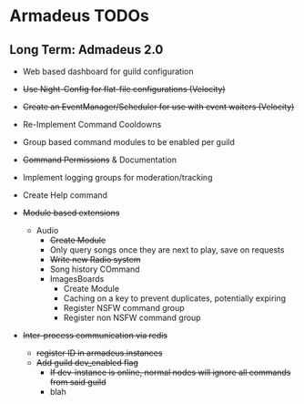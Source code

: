 Armadeus TODOs
==============

Long Term: Admadeus 2.0
-----------------------

- Web based dashboard for guild configuration
- ~~Use Night-Config for flat-file configurations (Velocity)~~
- ~~Create an EventManager/Scheduler for use with event waiters (Velocity)~~
- Re-Implement Command Cooldowns
- Group based command modules to be enabled per guild  
- ~~Command Permissions~~ & Documentation
- Implement logging groups for moderation/tracking  
- Create Help command
- ~~Module based extensions~~
    - Audio
        - ~~Create Module~~
        - Only query songs once they are next to play, save on requests
        - ~~Write new Radio system~~
        - Song history COmmand 
      - ImagesBoards
        - Create Module
        - Caching on a key to prevent duplicates, potentially expiring
        - Register NSFW command group
        - Register non NSFW command group
    
- ~~Inter-process communication via redis~~
  - ~~register ID in armadeus.instances~~
  - ~~Add guild dev_enabled flag~~
    - ~~If dev-instance is online, normal nodes will ignore all commands from said guild~~
    - blah
